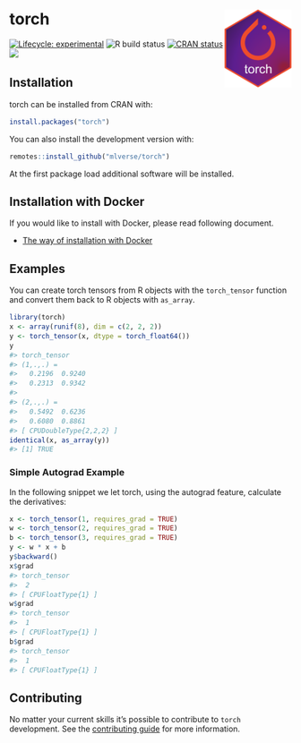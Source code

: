 
<!-- README.md is generated from README.Rmd. Please edit that file -->

# torch <a href='https://torch.mlverse.org'><img src='man/figures/torch.png' align="right" height="139" /></a>

[![Lifecycle:
experimental](https://img.shields.io/badge/lifecycle-experimental-orange.svg)](https://lifecycle.r-lib.org/articles/stages.html)
![R build
status](https://github.com/mlverse/torch/workflows/Test/badge.svg)
[![CRAN
status](https://www.r-pkg.org/badges/version/torch)](https://CRAN.R-project.org/package=torch)
[![](https://cranlogs.r-pkg.org/badges/torch)](https://cran.r-project.org/package=torch)

## Installation

torch can be installed from CRAN with:

``` r
install.packages("torch")
```

You can also install the development version with:

``` r
remotes::install_github("mlverse/torch")
```

At the first package load additional software will be installed.

## Installation with Docker

If you would like to install with Docker, please read following
document.

-   [The way of installation with
    Docker](https://github.com/mlverse/torch/blob/master/docker/build_env_guide.md)

## Examples

You can create torch tensors from R objects with the `torch_tensor`
function and convert them back to R objects with `as_array`.

``` r
library(torch)
x <- array(runif(8), dim = c(2, 2, 2))
y <- torch_tensor(x, dtype = torch_float64())
y
#> torch_tensor
#> (1,.,.) = 
#>   0.2196  0.9240
#>   0.2313  0.9342
#> 
#> (2,.,.) = 
#>   0.5492  0.6236
#>   0.6080  0.8861
#> [ CPUDoubleType{2,2,2} ]
identical(x, as_array(y))
#> [1] TRUE
```

### Simple Autograd Example

In the following snippet we let torch, using the autograd feature,
calculate the derivatives:

``` r
x <- torch_tensor(1, requires_grad = TRUE)
w <- torch_tensor(2, requires_grad = TRUE)
b <- torch_tensor(3, requires_grad = TRUE)
y <- w * x + b
y$backward()
x$grad
#> torch_tensor
#>  2
#> [ CPUFloatType{1} ]
w$grad
#> torch_tensor
#>  1
#> [ CPUFloatType{1} ]
b$grad
#> torch_tensor
#>  1
#> [ CPUFloatType{1} ]
```

## Contributing

No matter your current skills it’s possible to contribute to `torch`
development. See the [contributing
guide](https://torch.mlverse.org/docs/contributing) for more
information.
